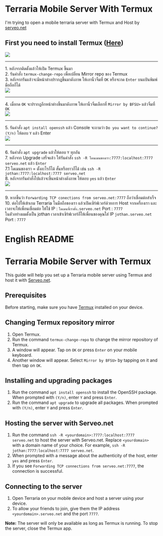# Terraria Mobile Server With Termux

I'm trying to open a mobile terraria server with Termux and Host by <a href="serveo.net">serveo.net</a>

## First you need to install Termux (<a href="https://play.google.com/store/apps/details?id=com.termux&hl=th&gl=US">Here</a>)

<img src="https://i.imgur.com/He8a0X2.png">
<hr>
1. หลังจากติดตั้งแล้วให้เปิด Termux ขึ้นมา <br>
2. รันคำสั่ง <code>termux-change-repo</code> เพื่อเปลี่ยน Mirror repo ของ Termux <br>
3. หลังจากรันแล้วจะมีหน้าต่างปรากฏขึ้นมาดังภาพ ให้เอานิ้วจิ้มที่ <code>OK</code> หรือจะกด <code>Enter</code> บนแป้นพิมพ์มือถือก็ได้ <br>
<img src="https://i.imgur.com/xmLradd.png">
<hr>
4. เมื่อกด <code>OK</code> จะปรากฎอีกหน้าต่างขึ้นมาดังภาพ ให้เอานิ้วจิ้มเลือกที่ <code>Mirror by BFSU></code> แล้วจิ้มที่ <code>OK</code> <br>
<img src="https://i.imgur.com/Awcz4ay.png">
<hr>
5. รันคำสั่ง <code>apt install openssh</code> แล้ว Console จะถามว่า <code>Do you want to continue? (Y/n)</code> ให้ตอบ <code>Y</code> แล้ว Enter <br>
<img src="https://i.imgur.com/J5GZnWA.png">
<hr>
6. รันคำสั่ง <code>apt upgrade</code> แล้วให้ตอบ <code>Y</code> ทุกอัน <br>
7. หลังจาก Upgrade เสร็จแล้ว ให้รันคำสั่ง <code>ssh -R โดนเมนของเรา:7777:localhost:7777 serveo.net</code> แล้ว <code>Enter</code> <br>
7.1 โดเมนของเรา = ตั้งอะไรก็ได้ สั้นหรือยาวก็ได้ เช่น <code>ssh -R jothan:7777:localhost:7777 serveo.net</code> <br>
8. หลังจากรันคำสั่งไปแล้วจะขึ้นหน้าต่างดังภาพ ให้ตอบ <code>yes</code> แล้ว <code>Enter</code> <br>
<img src="https://i.imgur.com/O1TLqtT.png">
<hr>
9. หากขึ้นว่า <code>Forwarding TCP conections from serveo.net:7777</code> ถือว่าเชื่อมต่อสำเร็จ <br>
10. ต่อไปให้เข้าเกม Terraria ในมือถือของเรา แล้วเปิดเซิร์ฟเวอร์ด้วยการ Host จากเครื่องเรา และเวลาจะให้เพื่อนเชื่อมต่อ ให้ใช้ IP : <code>โดเมนที่เราตั้ง.serveo.net</code> Port : <code>7777</code> <br> ในตัวอย่างผมตั้งเป็น jothan เวลาเข้าเซิร์ฟเวอร์ก็ให้เพื่อนของคุณใส่ IP <code>jothan.serveo.net</code> Port : <code>7777</code>
<br>

# English README
# Terraria Mobile Server with Termux

This guide will help you set up a Terraria mobile server using Termux and host it with [Serveo.net](https://serveo.net/).

## Prerequisites

Before starting, make sure you have [Termux](https://play.google.com/store/apps/details?id=com.termux&hl=th&gl=US) installed on your device.

## Changing Termux repository mirror

1. Open Termux.
2. Run the command `termux-change-repo` to change the mirror repository of Termux.
3. A window will appear. Tap on `OK` or press `Enter` on your mobile keyboard.
4. Another window will appear. Select `Mirror by BFSU>` by tapping on it and then tap on `OK`.

## Installing and upgrading packages

1. Run the command `apt install openssh` to install the OpenSSH package. When prompted with `(Y/n)`, enter `Y` and press `Enter`.
2. Run the command `apt upgrade` to upgrade all packages. When prompted with `(Y/n)`, enter `Y` and press `Enter`.

## Hosting the server with Serveo.net

1. Run the command `ssh -R <yourdomain>:7777:localhost:7777 serveo.net` to host the server with Serveo.net. Replace `<yourdomain>` with a domain name of your choice. For example, `ssh -R jothan:7777:localhost:7777 serveo.net`.
2. When prompted with a message about the authenticity of the host, enter `yes` and press `Enter`.
3. If you see `Forwarding TCP connections from serveo.net:7777`, the connection is successful.

## Connecting to the server

1. Open Terraria on your mobile device and host a server using your device.
2. To allow your friends to join, give them the IP address `<yourdomain>.serveo.net` and the port `7777`.

**Note:** The server will only be available as long as Termux is running. To stop the server, close the Termux app.
